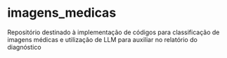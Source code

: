 # imagens_medicas
Repositório destinado à implementação de códigos para classificação de imagens médicas e utilização de LLM para auxiliar no relatório do diagnóstico
